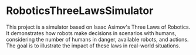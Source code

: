# RoboticsThreeLawsSimulator
This project is a simulator based on Isaac Asimov's Three Laws of Robotics. It demonstrates how robots make decisions in scenarios with humans, considering the number of humans in danger, available robots, and actions. The goal is to illustrate the impact of these laws in real-world situations.
